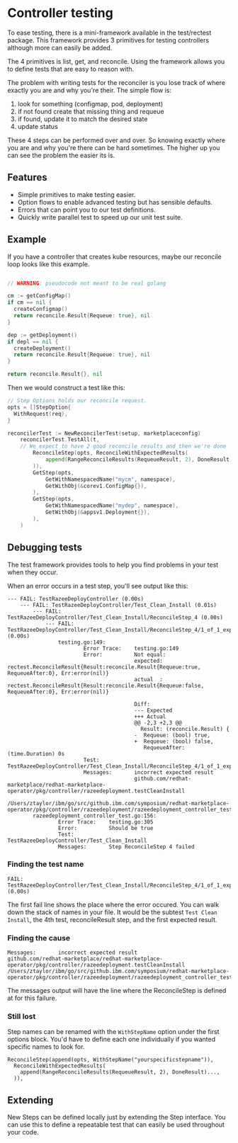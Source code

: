# Controller testing

To ease testing, there is a mini-framework available in the test/rectest package.
This framework provides 3 primitives for testing controllers although more can easily be added.

The 4 primitives is list, get, and reconcile. Using the framework allows you to define tests that are easy to reason with.

The problem with writing tests for the reconciler is you lose track of where exactly you are and why you're their. The simple flow is:

1. look for something (configmap, pod, deployment)
1. if not found create that missing thing and requeue
1. if found, update it to match the desired state
1. update status

These 4 steps can be performed over and over. So knowing exactly where you are and why you're there can be hard sometimes. The higher up you can see the problem the easier its is.

## Features

- Simple primitives to make testing easier.
- Option flows to enable advanced testing but has sensible defaults.
- Errors that can point you to our test definitions.
- Quickly write parallel test to speed up our unit test suite.

## Example

If you have a controller that creates kube resources, maybe our reconcile loop looks like this example.

```go

// WARNING: pseudocode not meant to be real golang

cm := getConfigMap()
if cm == nil {
  createConfigmap()
  return reconcile.Result{Requeue: true}, nil
}

dep := getDeployment()
if depl == nil {
  createDeployment()
  return reconcile.Result{Requeue: true}, nil
}

return reconcile.Result{}, nil
```

Then we would construct a test like this:

```go
// Step Options holds our reconcile request.
opts = []StepOption{
  WithRequest(req),
}

reconcilerTest := NewReconcilerTest(setup, marketplaceconfig)
	reconcilerTest.TestAll(t,
    // We expect to have 2 good reconcile results and then we're done
		ReconcileStep(opts, ReconcileWithExpectedResults(
			append(RangeReconcileResults(RequeueResult, 2), DoneResult)...,
		)),
		GetStep(opts,
			GetWithNamespacedName("mycm", namespace),
			GetWithObj(&corev1.ConfigMap{}),
		),
		GetStep(opts,
			GetWithNamespacedName("mydep", namespace),
			GetWithObj(&appsv1.Deployment{}),
		),
	)
```

## Debugging tests

The test framework provides tools to help you find problems in your test when they occur.

When an error occurs in a test step, you'll see output like this:

```shell
--- FAIL: TestRazeeDeployController (0.00s)
    --- FAIL: TestRazeeDeployController/Test_Clean_Install (0.01s)
        --- FAIL: TestRazeeDeployController/Test_Clean_Install/ReconcileStep_4 (0.00s)
            --- FAIL: TestRazeeDeployController/Test_Clean_Install/ReconcileStep_4/1_of_1_expresult (0.00s)
                testing.go:149:
                    	Error Trace:	testing.go:149
                    	Error:      	Not equal:
                    	            	expected: rectest.ReconcileResult{Result:reconcile.Result{Requeue:true, RequeueAfter:0}, Err:error(nil)}
                    	            	actual  : rectest.ReconcileResult{Result:reconcile.Result{Requeue:false, RequeueAfter:0}, Err:error(nil)}

                    	            	Diff:
                    	            	--- Expected
                    	            	+++ Actual
                    	            	@@ -2,3 +2,3 @@
                    	            	  Result: (reconcile.Result) {
                    	            	-  Requeue: (bool) true,
                    	            	+  Requeue: (bool) false,
                    	            	   RequeueAfter: (time.Duration) 0s
                    	Test:       	TestRazeeDeployController/Test_Clean_Install/ReconcileStep_4/1_of_1_expresult
                    	Messages:   	incorrect expected result
                    	            	github.com/redhat-marketplace/redhat-marketplace-operator/pkg/controller/razeedeployment.testCleanInstall
                    	            		/Users/ztaylor/ibm/go/src/github.ibm.com/symposium/redhat-marketplace-operator/pkg/controller/razeedeployment/razeedeployment_controller_test.go:210
        razeedeployment_controller_test.go:156:
            	Error Trace:	testing.go:305
            	Error:      	Should be true
            	Test:       	TestRazeeDeployController/Test_Clean_Install
            	Messages:   	Step ReconcileStep 4 failed
```

### Finding the test name

```
FAIL: TestRazeeDeployController/Test_Clean_Install/ReconcileStep_4/1_of_1_expresult (0.00s)
```

The first fail line shows the place where the error occured. You can walk down the stack of names in your file. It would be the subtest `Test Clean Install`, the 4th test, reconcileResult step, and the first expected result.

### Finding the cause

```
Messages:   	incorrect expected result
github.com/redhat-marketplace/redhat-marketplace-operator/pkg/controller/razeedeployment.testCleanInstall
/Users/ztaylor/ibm/go/src/github.ibm.com/symposium/redhat-marketplace-operator/pkg/controller/razeedeployment/razeedeployment_controller_test.go:210
```

The messages output will have the line where the ReconcileStep is defined at for this failure.

### Still lost

Step names can be renamed with the `WithStepName` option under the first options block. You'd have to define each one individually if you wanted specific names to look for.

```
ReconcileStep(append(opts, WithStepName("yourspecificstepname")),
  ReconcileWithExpectedResults(
    append(RangeReconcileResults(RequeueResult, 2), DoneResult)...,
  )),
```

## Extending

New Steps can be defined locally just by extending the Step interface. You can use this to define a repeatable test that can easily be used throughout your code.
